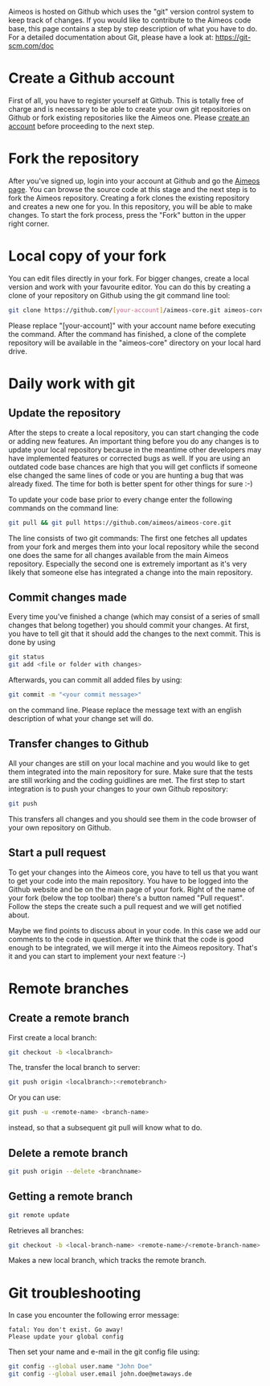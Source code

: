 Aimeos is hosted on Github which uses the "git" version control system to keep track of changes. If you would like to contribute to the Aimeos code base, this page contains a step by step description of what you have to do. For a detailed documentation about Git, please have a look at: <https://git-scm.com/doc>

# Create a Github account

First of all, you have to register yourself at Github. This is totally free of charge and is necessary to be able to create your own git repositories on Github or fork existing repositories like the Aimeos one. Please [create an account](https://github.com/join) before proceeding to the next step.

# Fork the repository

After you've signed up, login into your account at Github and go the [Aimeos page](https://github.com/aimeos/aimeos-core). You can browse the source code at this stage and the next step is to fork the Aimeos repository. Creating a fork clones the existing repository and creates a new one for you. In this repository, you will be able to make changes. To start the fork process, press the "Fork" button in the upper right corner.

# Local copy of your fork

You can edit files directly in your fork. For bigger changes, create a local version and work with your favourite editor. You can do this by creating a clone of your repository on Github using the git command line tool:

```bash
git clone https://github.com/[your-account]/aimeos-core.git aimeos-core
```

Please replace "\[your-account\]" with your account name before executing the command. After the command has finished, a clone of the complete repository will be available in the "aimeos-core" directory on your local hard drive.

# Daily work with git

## Update the repository

After the steps to create a local repository, you can start changing the code or adding new features. An important thing before you do any changes is to update your local repository because in the meantime other developers may have implemented features or corrected bugs as well. If you are using an outdated code base chances are high that you will get conflicts if someone else changed the same lines of code or you are hunting a bug that was already fixed. The time for both is better spent for other things for sure :-)

To update your code base prior to every change enter the following commands on the command line:

```bash
git pull && git pull https://github.com/aimeos/aimeos-core.git
```

The line consists of two git commands: The first one fetches all updates from your fork and merges them into your local repository while the second one does the same for all changes available from the main Aimeos repository. Especially the second one is extremely important as it's very likely that someone else has integrated a change into the main repository.

## Commit changes made

Every time you've finished a change (which may consist of a series of small changes that belong together) you should commit your changes. At first, you have to tell git that it should add the changes to the next commit. This is done by using

```bash
git status
git add <file or folder with changes>
```

Afterwards, you can commit all added files by using:
```bash
git commit -m "<your commit message>"
```

on the command line. Please replace the message text with an english description of what your change set will do.

## Transfer changes to Github

All your changes are still on your local machine and you would like to get them integrated into the main repository for sure. Make sure that the tests are still working and the coding guidlines are met.  The first step to start integration is to push your changes to your own Github repository:

```bash
git push
```

This transfers all changes and you should see them in the code browser of your own repository on Github.

## Start a pull request

To get your changes into the Aimeos core, you have to tell us that you want to get your code into the main repository. You have to be logged into the Github website and be on the main page of your fork. Right of the name of your fork (below the top toolbar) there's a button named "Pull request". Follow the steps the create such a pull request and we will get notified about.

Maybe we find points to discuss about in your code. In this case we add our comments to the code in question. After we think that the code is good enough to be integrated, we will merge it into the Aimeos repository. That's it and you can start to implement your next feature :-)

# Remote branches

## Create a remote branch

First create a local branch:
```bash
git checkout -b <localbranch>
```

The, transfer the local branch to server:
```bash
git push origin <localbranch>:<remotebranch>
```

Or you can use:
```bash
git push -u <remote-name> <branch-name>
```

instead, so that a subsequent git pull will know what to do.

## Delete a remote branch

```bash
git push origin --delete <branchname>
```

## Getting a remote branch

```bash
git remote update
```

Retrieves all branches:
```bash
git checkout -b <local-branch-name> <remote-name>/<remote-branch-name>
```

Makes a new local branch, which tracks the remote branch.

# Git troubleshooting

In case you encounter the following error message:
```
fatal: You don't exist. Go away!
Please update your global config
```

Then set your name and e-mail in the git config file using:
```bash
git config --global user.name "John Doe"
git config --global user.email john.doe@metaways.de
```
